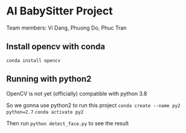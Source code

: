# AI BabySitter Project
Team members: Vi Dang, Phuong Do, Phuc Tran

## Install opencv with conda
`conda install opencv`

## Running with python2
OpenCV is not yet (officially) compatible with python 3.8

So we gonna use python2 to run this project
`conda create --name py2 python=2.7`
`conda activate py2`

Then run 
`python detect_face.py`
to see the result

